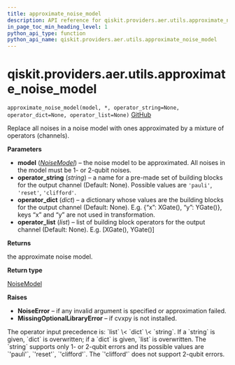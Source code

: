 ```yaml
---
title: approximate_noise_model
description: API reference for qiskit.providers.aer.utils.approximate_noise_model
in_page_toc_min_heading_level: 1
python_api_type: function
python_api_name: qiskit.providers.aer.utils.approximate_noise_model
---
```


# qiskit.providers.aer.utils.approximate\_noise\_model

<span id="qiskit.providers.aer.utils.approximate_noise_model" />

`approximate_noise_model(model, *, operator_string=None, operator_dict=None, operator_list=None)` [GitHub](https://github.com/qiskit/qiskit-aer/tree/stable/0.10/qiskit/providers/aer/utils/noise_transformation.py "view source code")

Replace all noises in a noise model with ones approximated by a mixture of operators (channels).

**Parameters**

*   **model** ([*NoiseModel*](qiskit.providers.aer.noise.NoiseModel "qiskit.providers.aer.noise.NoiseModel")) – the noise model to be approximated. All noises in the model must be 1- or 2-qubit noises.
*   **operator\_string** (*string*) – a name for a pre-made set of building blocks for the output channel (Default: None). Possible values are `'pauli'`, `'reset'`, `'clifford'`.
*   **operator\_dict** (*dict*) – a dictionary whose values are the building blocks for the output channel (Default: None). E.g. \{“x”: XGate(), “y”: YGate()}, keys “x” and “y” are not used in transformation.
*   **operator\_list** (*list*) – list of building block operators for the output channel (Default: None). E.g. \[XGate(), YGate()]

**Returns**

the approximate noise model.

**Return type**

[NoiseModel](qiskit.providers.aer.noise.NoiseModel "qiskit.providers.aer.noise.NoiseModel")

**Raises**

*   **NoiseError** – if any invalid argument is specified or approximation failed.
*   **MissingOptionalLibraryError** – if cvxpy is not installed.

<Admonition title="Note" type="note">
  The operator input precedence is: `list` \< `dict` \< `string`. If a `string` is given, `dict` is overwritten; if a `dict` is given, `list` is overwritten. The `string` supports only 1- or 2-qubit errors and its possible values are `'pauli'`, `'reset'`, `'clifford'`. The `'clifford'` does not support 2-qubit errors.
</Admonition>

